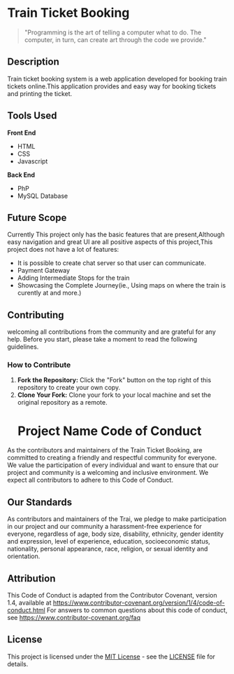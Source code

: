 # Train Ticket Booking 
> "Programming is the art of telling a computer what to do. The computer, in turn, can create art through the code we provide."

## Description
Train ticket booking system is a web application developed for booking train tickets online.This application provides and easy way for booking tickets and printing the ticket.

## Tools Used
 **Front End**
  - HTML
  - CSS
  - Javascript

 **Back End**
  - PhP
  - MySQL Database

## Future Scope
Currently This project only has the basic features that are present,Although easy navigation and great UI are all positive aspects of this project,This project does not have a lot of features:
- It is possible to create chat server so that user can communicate.
- Payment Gateway
- Adding Intermediate Stops for the train
- Showcasing the Complete Journey(ie., Using maps on where the train is curently at and more.)

## Contributing
welcoming all contributions from the community and are grateful for any help. Before you start, please take a moment to read the following guidelines.
### How to Contribute
1. **Fork the Repository:** Click the "Fork" button on the top right of this repository to create your own copy.
2. **Clone Your Fork:** Clone your fork to your local machine and set the original repository as a remote.
   # Project Name Code of Conduct

As the contributors and maintainers of the Train Ticket Booking, are committed to creating a friendly and respectful community for everyone. We value the participation of every individual and want to ensure that our project and community is a welcoming and inclusive environment. We expect all contributors to adhere to this Code of Conduct.

## Our Standards
As contributors and maintainers of the Trai, we pledge to make participation in our project and our community a harassment-free experience for everyone, regardless of age, body size, disability, ethnicity, gender identity and expression, level of experience, education, socioeconomic status, nationality, personal appearance, race, religion, or sexual identity and orientation.

## Attribution
This Code of Conduct is adapted from the Contributor Covenant, version 1.4, available at https://www.contributor-covenant.org/version/1/4/code-of-conduct.html
For answers to common questions about this code of conduct, see https://www.contributor-covenant.org/faq

## License
This project is licensed under the [MIT License](LICENSE) - see the [LICENSE](LICENSE) file for details.

